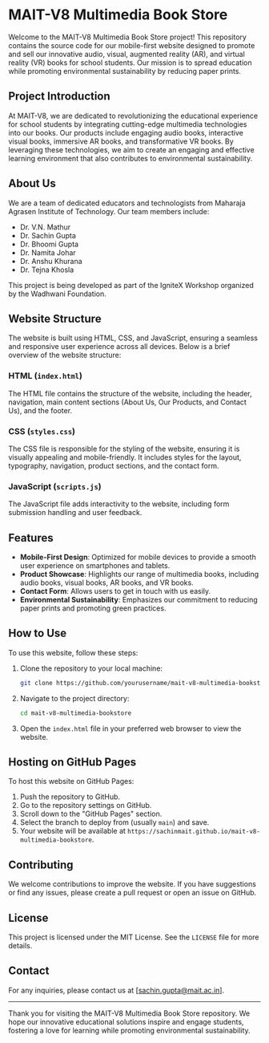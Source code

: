 # MAIT-V8 Multimedia Book Store

Welcome to the MAIT-V8 Multimedia Book Store project! This repository contains the source code for our mobile-first website designed to promote and sell our innovative audio, visual, augmented reality (AR), and virtual reality (VR) books for school students. Our mission is to spread education while promoting environmental sustainability by reducing paper prints.

## Project Introduction

At MAIT-V8, we are dedicated to revolutionizing the educational experience for school students by integrating cutting-edge multimedia technologies into our books. Our products include engaging audio books, interactive visual books, immersive AR books, and transformative VR books. By leveraging these technologies, we aim to create an engaging and effective learning environment that also contributes to environmental sustainability.

## About Us

We are a team of dedicated educators and technologists from Maharaja Agrasen Institute of Technology. Our team members include:

- Dr. V.N. Mathur
- Dr. Sachin Gupta
- Dr. Bhoomi Gupta
- Dr. Namita Johar
- Dr. Anshu Khurana
- Dr. Tejna Khosla

This project is being developed as part of the IgniteX Workshop organized by the Wadhwani Foundation.

## Website Structure

The website is built using HTML, CSS, and JavaScript, ensuring a seamless and responsive user experience across all devices. Below is a brief overview of the website structure:

### HTML (`index.html`)

The HTML file contains the structure of the website, including the header, navigation, main content sections (About Us, Our Products, and Contact Us), and the footer.

### CSS (`styles.css`)

The CSS file is responsible for the styling of the website, ensuring it is visually appealing and mobile-friendly. It includes styles for the layout, typography, navigation, product sections, and the contact form.

### JavaScript (`scripts.js`)

The JavaScript file adds interactivity to the website, including form submission handling and user feedback.

## Features

- **Mobile-First Design**: Optimized for mobile devices to provide a smooth user experience on smartphones and tablets.
- **Product Showcase**: Highlights our range of multimedia books, including audio books, visual books, AR books, and VR books.
- **Contact Form**: Allows users to get in touch with us easily.
- **Environmental Sustainability**: Emphasizes our commitment to reducing paper prints and promoting green practices.

## How to Use

To use this website, follow these steps:

1. Clone the repository to your local machine:
   ```bash
   git clone https://github.com/yourusername/mait-v8-multimedia-bookstore.git
   ```
2. Navigate to the project directory:
   ```bash
   cd mait-v8-multimedia-bookstore
   ```
3. Open the `index.html` file in your preferred web browser to view the website.

## Hosting on GitHub Pages

To host this website on GitHub Pages:

1. Push the repository to GitHub.
2. Go to the repository settings on GitHub.
3. Scroll down to the "GitHub Pages" section.
4. Select the branch to deploy from (usually `main`) and save.
5. Your website will be available at `https://sachinmait.github.io/mait-v8-multimedia-bookstore`.

## Contributing

We welcome contributions to improve the website. If you have suggestions or find any issues, please create a pull request or open an issue on GitHub.

## License

This project is licensed under the MIT License. See the `LICENSE` file for more details.

## Contact

For any inquiries, please contact us at [sachin.gupta@mait.ac.in].

---

Thank you for visiting the MAIT-V8 Multimedia Book Store repository. We hope our innovative educational solutions inspire and engage students, fostering a love for learning while promoting environmental sustainability.

